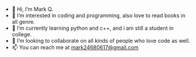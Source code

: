 - 👋 Hi, I’m Mark Q.
- 👀 I’m interested in coding and programming, also love to read books in all genre. 
- 🌱 I’m currently learning python and c++, and i am still a student in college.
- 💞️ I’m looking to collaborate on all kinds of people who love code as well.
- 📫 You can reach me at mark24680617@gmail.com


